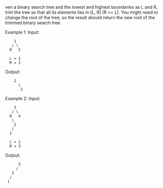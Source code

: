 ven a binary search tree and the lowest and highest boundaries as L and R, trim the tree so that all its elements lies in [L, R] (R >= L). You might need to change the root of the tree, so the result should return the new root of the trimmed binary search tree.

Example 1:
Input: 
```
    1
   / \
  0   2

  L = 1
  R = 2
```
Output:
```
    1
      \
       2
```
Example 2:
Input: 
```
    3
   / \
  0   4
   \
    2
   /
  1

  L = 1
  R = 3
```
Output: 
```
      3
     / 
   2   
  /
 1
```


